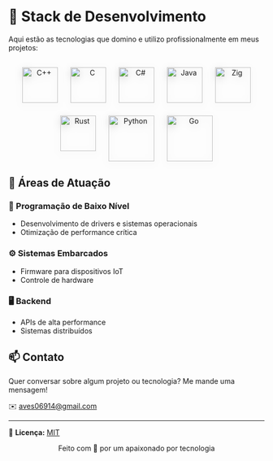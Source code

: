 # 🚀 Stack de Desenvolvimento  

Aqui estão as tecnologias que domino e utilizo profissionalmente em meus projetos:  

<div align="center">
  <div style="display: flex; flex-wrap: wrap; justify-content: center; gap: 25px; margin: 30px 0;">
    <a href="https://isocpp.org/" target="_blank" title="C++">
      <img src="https://upload.wikimedia.org/wikipedia/commons/1/18/ISO_C%2B%2B_Logo.svg" alt="C++" width="70" style="filter: drop-shadow(0 4px 8px rgba(0,0,0,0.15)); transition: transform 0.3s ease;">
    </a>
    <a href="https://www.iso.org/standard/74528.html" target="_blank" title="C">
      <img src="https://upload.wikimedia.org/wikipedia/commons/1/19/C_Logo.png" alt="C" width="70" style="filter: drop-shadow(0 4px 8px rgba(0,0,0,0.15)); transition: transform 0.3s ease;">
    </a>
    <a href="https://dotnet.microsoft.com/" target="_blank" title="C#">
      <img src="https://upload.wikimedia.org/wikipedia/commons/4/4f/Csharp_Logo.png" alt="C#" width="70" style="filter: drop-shadow(0 4px 8px rgba(0,0,0,0.15)); transition: transform 0.3s ease;">
    </a>
    <a href="https://www.java.com/" target="_blank" title="Java">
      <img src="https://upload.wikimedia.org/wikipedia/en/3/30/Java_programming_language_logo.svg" alt="Java" width="70" style="filter: drop-shadow(0 4px 8px rgba(0,0,0,0.15)); transition: transform 0.3s ease;">
    </a>
    <a href="https://ziglang.org/" target="_blank" title="Zig">
      <img src="https://ziglang.org/img/zig-logo-dark.svg" alt="Zig" width="70" style="filter: drop-shadow(0 4px 8px rgba(0,0,0,0.15)); transition: transform 0.3s ease;">
    </a>
    <a href="https://www.rust-lang.org/" target="_blank" title="Rust">
      <img src="https://www.rust-lang.org/static/images/rust-logo-blk.svg" alt="Rust" width="70" style="filter: drop-shadow(0 4px 8px rgba(0,0,0,0.15)); transition: transform 0.3s ease;">
    </a>
    <a href="https://www.python.org/" target="_blank" title="Python">
      <img src="https://www.python.org/static/community_logos/python-logo.png" alt="Python" width="90" style="filter: drop-shadow(0 4px 8px rgba(0,0,0,0.15)); transition: transform 0.3s ease;">
    </a>
    <a href="https://go.dev/" target="_blank" title="Go">
      <img src="https://go.dev/images/go-logo-blue.svg" alt="Go" width="90" style="filter: drop-shadow(0 4px 8px rgba(0,0,0,0.15)); transition: transform 0.3s ease;">
    </a>
  </div>
</div>

## 🎯 Áreas de Atuação  

### 🔧 Programação de Baixo Nível  
- Desenvolvimento de drivers e sistemas operacionais  
- Otimização de performance crítica  

### ⚙️ Sistemas Embarcados  
- Firmware para dispositivos IoT  
- Controle de hardware  

### 🖥️ Backend  
- APIs de alta performance  
- Sistemas distribuídos  

## 📫 Contato  

Quer conversar sobre algum projeto ou tecnologia? Me mande uma mensagem!  

✉️ [aves06914@gmail.com](mailto:aves06914@gmail.com)  

---

📝 **Licença:** [MIT](LICENSE)  

<p align="center">Feito com 💙 por um apaixonado por tecnologia</p>
